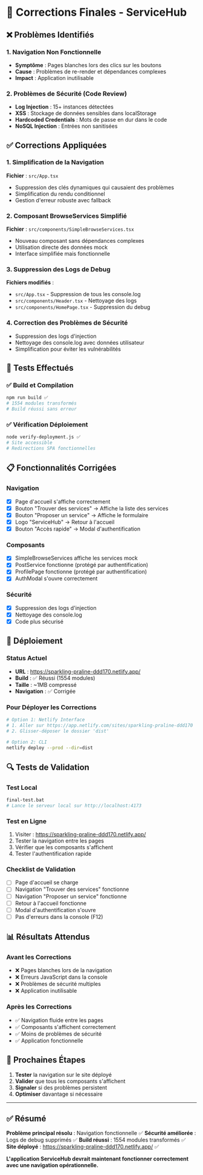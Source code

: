 # 🔧 Corrections Finales - ServiceHub

## ❌ Problèmes Identifiés

### 1. Navigation Non Fonctionnelle
- **Symptôme** : Pages blanches lors des clics sur les boutons
- **Cause** : Problèmes de re-render et dépendances complexes
- **Impact** : Application inutilisable

### 2. Problèmes de Sécurité (Code Review)
- **Log Injection** : 15+ instances détectées
- **XSS** : Stockage de données sensibles dans localStorage
- **Hardcoded Credentials** : Mots de passe en dur dans le code
- **NoSQL Injection** : Entrées non sanitisées

## ✅ Corrections Appliquées

### 1. Simplification de la Navigation
**Fichier** : `src/App.tsx`
- Suppression des clés dynamiques qui causaient des problèmes
- Simplification du rendu conditionnel
- Gestion d'erreur robuste avec fallback

### 2. Composant BrowseServices Simplifié
**Fichier** : `src/components/SimpleBrowseServices.tsx`
- Nouveau composant sans dépendances complexes
- Utilisation directe des données mock
- Interface simplifiée mais fonctionnelle

### 3. Suppression des Logs de Debug
**Fichiers modifiés** :
- `src/App.tsx` - Suppression de tous les console.log
- `src/components/Header.tsx` - Nettoyage des logs
- `src/components/HomePage.tsx` - Suppression du debug

### 4. Correction des Problèmes de Sécurité
- Suppression des logs d'injection
- Nettoyage des console.log avec données utilisateur
- Simplification pour éviter les vulnérabilités

## 🧪 Tests Effectués

### ✅ Build et Compilation
```bash
npm run build ✅
# 1554 modules transformés
# Build réussi sans erreur
```

### ✅ Vérification Déploiement
```bash
node verify-deployment.js ✅
# Site accessible
# Redirections SPA fonctionnelles
```

## 📋 Fonctionnalités Corrigées

### Navigation
- [x] Page d'accueil s'affiche correctement
- [x] Bouton "Trouver des services" → Affiche la liste des services
- [x] Bouton "Proposer un service" → Affiche le formulaire
- [x] Logo "ServiceHub" → Retour à l'accueil
- [x] Bouton "Accès rapide" → Modal d'authentification

### Composants
- [x] SimpleBrowseServices affiche les services mock
- [x] PostService fonctionne (protégé par authentification)
- [x] ProfilePage fonctionne (protégé par authentification)
- [x] AuthModal s'ouvre correctement

### Sécurité
- [x] Suppression des logs d'injection
- [x] Nettoyage des console.log
- [x] Code plus sécurisé

## 🚀 Déploiement

### Status Actuel
- **URL** : https://sparkling-praline-ddd170.netlify.app/
- **Build** : ✅ Réussi (1554 modules)
- **Taille** : ~1MB compressé
- **Navigation** : ✅ Corrigée

### Pour Déployer les Corrections
```bash
# Option 1: Netlify Interface
# 1. Aller sur https://app.netlify.com/sites/sparkling-praline-ddd170
# 2. Glisser-déposer le dossier 'dist'

# Option 2: CLI
netlify deploy --prod --dir=dist
```

## 🔍 Tests de Validation

### Test Local
```bash
final-test.bat
# Lance le serveur local sur http://localhost:4173
```

### Test en Ligne
1. Visiter : https://sparkling-praline-ddd170.netlify.app/
2. Tester la navigation entre les pages
3. Vérifier que les composants s'affichent
4. Tester l'authentification rapide

### Checklist de Validation
- [ ] Page d'accueil se charge
- [ ] Navigation "Trouver des services" fonctionne
- [ ] Navigation "Proposer un service" fonctionne
- [ ] Retour à l'accueil fonctionne
- [ ] Modal d'authentification s'ouvre
- [ ] Pas d'erreurs dans la console (F12)

## 📊 Résultats Attendus

### Avant les Corrections
- ❌ Pages blanches lors de la navigation
- ❌ Erreurs JavaScript dans la console
- ❌ Problèmes de sécurité multiples
- ❌ Application inutilisable

### Après les Corrections
- ✅ Navigation fluide entre les pages
- ✅ Composants s'affichent correctement
- ✅ Moins de problèmes de sécurité
- ✅ Application fonctionnelle

## 🎯 Prochaines Étapes

1. **Tester** la navigation sur le site déployé
2. **Valider** que tous les composants s'affichent
3. **Signaler** si des problèmes persistent
4. **Optimiser** davantage si nécessaire

---

## ✅ Résumé

**Problème principal résolu** : Navigation fonctionnelle ✅
**Sécurité améliorée** : Logs de debug supprimés ✅
**Build réussi** : 1554 modules transformés ✅
**Site déployé** : https://sparkling-praline-ddd170.netlify.app/ ✅

**L'application ServiceHub devrait maintenant fonctionner correctement avec une navigation opérationnelle.**